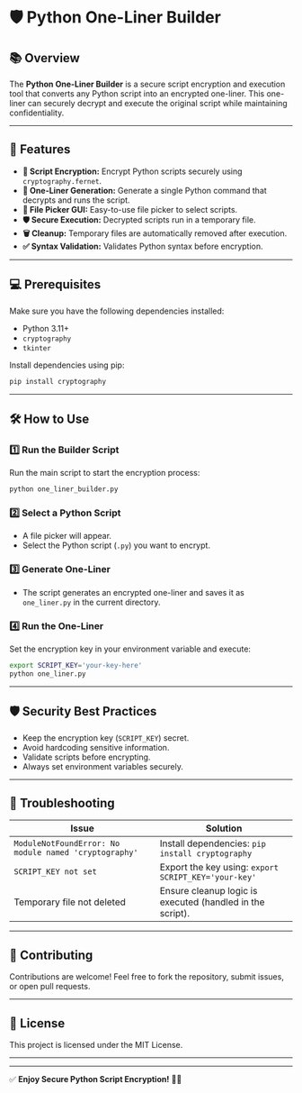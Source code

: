 # 🛡️ Python One-Liner Builder

## 📚 **Overview**
The **Python One-Liner Builder** is a secure script encryption and execution tool that converts any Python script into an encrypted one-liner. This one-liner can securely decrypt and execute the original script while maintaining confidentiality.

---

## 🚀 **Features**
- **🔑 Script Encryption:** Encrypt Python scripts securely using `cryptography.fernet`.
- **📝 One-Liner Generation:** Generate a single Python command that decrypts and runs the script.
- **📂 File Picker GUI:** Easy-to-use file picker to select scripts.
- **🛡️ Secure Execution:** Decrypted scripts run in a temporary file.
- **🗑️ Cleanup:** Temporary files are automatically removed after execution.
- **✅ Syntax Validation:** Validates Python syntax before encryption.

---

## 💻 **Prerequisites**
Make sure you have the following dependencies installed:
- Python 3.11+
- `cryptography`
- `tkinter`

Install dependencies using pip:
```bash
pip install cryptography
```

---

## 🛠️ **How to Use**

### 1️⃣ **Run the Builder Script**
Run the main script to start the encryption process:
```bash
python one_liner_builder.py
```

### 2️⃣ **Select a Python Script**
- A file picker will appear.
- Select the Python script (`.py`) you want to encrypt.

### 3️⃣ **Generate One-Liner**
- The script generates an encrypted one-liner and saves it as `one_liner.py` in the current directory.

### 4️⃣ **Run the One-Liner**
Set the encryption key in your environment variable and execute:
```bash
export SCRIPT_KEY='your-key-here'
python one_liner.py
```

---

## 🛡️ **Security Best Practices**
- Keep the encryption key (`SCRIPT_KEY`) secret.
- Avoid hardcoding sensitive information.
- Validate scripts before encrypting.
- Always set environment variables securely.

---

## 🐞 **Troubleshooting**
| Issue | Solution |
|-------|----------|
| `ModuleNotFoundError: No module named 'cryptography'` | Install dependencies: `pip install cryptography` |
| `SCRIPT_KEY not set` | Export the key using: `export SCRIPT_KEY='your-key'` |
| Temporary file not deleted | Ensure cleanup logic is executed (handled in the script). |

---

## 🤝 **Contributing**
Contributions are welcome! Feel free to fork the repository, submit issues, or open pull requests.

---

## 📜 **License**
This project is licensed under the MIT License.

---


---

✅ **Enjoy Secure Python Script Encryption!** 🐍✨

